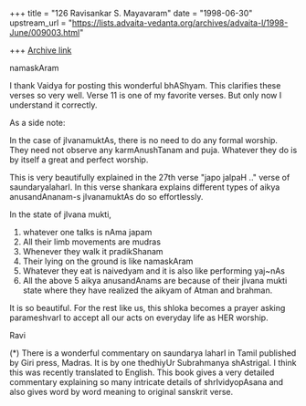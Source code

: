 +++
title = "126 Ravisankar S. Mayavaram"
date = "1998-06-30"
upstream_url = "https://lists.advaita-vedanta.org/archives/advaita-l/1998-June/009003.html"

+++
[Archive link](https://lists.advaita-vedanta.org/archives/advaita-l/1998-June/009003.html)

namaskAram

I thank Vaidya for posting this wonderful bhAShyam. This clarifies these
verses so very well. Verse 11 is one of my favorite verses. But only now I
understand it correctly.

As a side note:

In the case of jIvanamuktAs, there is no need to do  any formal worship.
They need not observe any karmAnushTanam and puja. Whatever they do is by
itself a great and perfect worship.

This is very beautifully explained in the 27th verse "japo jalpaH .."
verse of saundaryalaharI. In this verse shankara explains different types
of aikya anusandAnanam-s jIvanamuktAs do so effortlessly.

In the state of jIvana mukti,
1) whatever one talks is nAma japam
2) All their limb movements are mudras
3) Whenever they walk it pradikShanam
4) Their lying on the ground is like namaskAram
5) Whatever they eat is naivedyam and it is also like
performing yaj~nAs
6) All the above 5 aikya anusandAnams are because of their jIvana mukti
state where they have realized the aikyam of Atman and brahman.


It is so beautiful. For the rest like us, this shloka becomes a prayer
asking parameshvarI to accept all our acts on everyday life as HER
worship.


Ravi

(*) There is a wonderful commentary on saundarya laharI in Tamil published
by Giri press, Madras. It is by one thedhiyUr Subrahmanya shAstrigal.
I think this was recently translated to English. This book gives a very
detailed commentary explaining so many intricate details of
shrIvidyopAsana and also gives word by word meaning to original sanskrit
verse.

